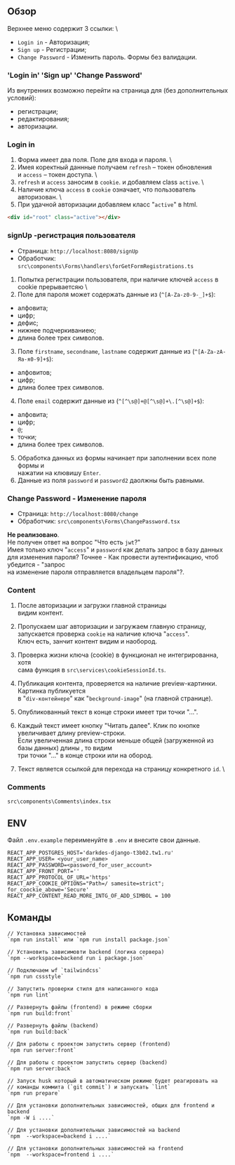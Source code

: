 ## Обзор
Верхнее меню содержит 3 ссылки: \
- `Login in` - Авторизация;
- `Sign up` - Регистрации;
- `Change Password` - Изменить пароль.
Формы без валидации.

### 'Login in' 'Sign up' 'Change Password'
Из внутренних возможно перейти на страница для (без дополнительных условий):
- регистрации;
- редактирования;
- авторизации.

### Login in
1. Форма имеет два поля. Поле для входа и пароля. \
2. Имея коректный даннные получаем `refresh` – токен обновления \
и `access` – токен доступа. \
3. `refresh` и `access` заносим в `cookie`. и добавляем class `active`. \
4. Наличие ключа  `access` в `cookie` означает, что пользователь авторизован. \
5. При удачной авторизации добавляем класс "`active`" в html.
```html
<div id="root" class="active"></div>
```
### signUp -регистрация пользователя
- Страница: `http://localhost:8080/signUp`
- Обработчик: `src\components\Forms\handlers\forGetFormRegistrations.ts`

1. Попытка регистрации пользователя, при наличие ключей `access` в cookie  прерываетсяю \
1. Поле для пароля может содержать данные из (`^[A-Za-z0-9-_]+$`):
  - алфовита;
  - цифр;
  - дефис;
  - нижнее подчеркиваниею;
  - длина более трех символов.
3. Поле `firstname`, `secondname`, `lastname` содержит данные из (`^[A-Za-zА-Яа-я0-9]+$`):
  - алфовитов;
  - цифр;
  - длина более трех символов.
4. Поле `email` содержит данные из (`^[^\s@]+@[^\s@]+\.[^\s@]+$`):
  - алфовита;
  - цифр;
  - `@`;
  - точки;
  - длина более трех символов.

5. Обработка данных из формы начинает при заполнении всех поле формы и \
нажатии на клювишу `Enter`.
6. Данные из поля `password` и `password2` даолжны быть равными.



### Change Password - Изменение пароля
- Страница: `http://localhost:8080/change`
- Обработчик: `src\components\Forms\ChangePassword.tsx`

**Не реализовано**. \
Не получен ответ на вопрос "Что есть `jwt`?" \
Имея только ключ "`access`" и `password` как делать запрос в базу данных для изменения пароля?
Точнее - Как провести аутентификацию, чтоб убедится - "запрос \
на изменение пароля отправляется владельцем пароля"?.

### Content
1. После авторизации и загрузки главной страницы \
видим контент.
2. Пропускаем шаг авторизации и загружаем главную страницу, \
запускается проверка `cookie` на наличие ключа "`access`". \
Ключ есть, занчит контент видим и наобород.

3. Проверка жизни ключа (cookie) в функционал не интегрированна, хотя \
сама функция в `src\services\cookieSessionId.ts`.


4. Публикация контента, проверяется на наличие preview-картинки. Картинка публикуется \
в "`div-контейнере`" как "`beckground-image`" (на главной странице).

5. Опубликованный текст в конце строки имеет три точки "...".

6. Каждый текст имеет кнопку "Читать далее". Клик по кнопке увеличивает длину preview-строки. \
Если увеличенная длина строки меньше общей (загруженной из базы данных) длины , то видим \
три точки "..." в конце строки или на обород.

7. Текст является ссылкой для перехода на страницу конкретного `id`. \
### Comments
`src\components\Comments\index.tsx`

## ENV
Файл `.env.example` переименуйте в `.env` и внесите свои данные.

```text
REACT_APP_POSTGRES_HOST='darkdes-django-t3b02.tw1.ru'
REACT_APP_USER= <your_user_name>
REACT_APP_PASSWORD=<password_for_user_account>
REACT_APP_FRONT_PORT=''
REACT_APP_PROTOCOL_OF_URL='https'
REACT_APP_COOKIE_OPTIONS="Path=/ samesite=strict";
for_coockie_abowe='Secure'
REACT_APP_CONTENT_READ_MORE_INTG_OF_ADD_SIMBOL = 100
```


## Команды
```text
// Установка зависимостей
`npm run install` или `npm run install package.json`

// Установить зависимовти backend (логика сервера)
`npm --workspace=backend run i package.json`

// Подключаем wf `tailwindcss`
`npm run cssstyle`

// Запустить проверки стиля для написанного кода
`npm run lint`

// Развернуть файлы (frontend) в режиме сборки
`npm run build:front`

// Развернуть файлы (backend)
`npm run build:back`

// Для работы с проектом запустить сервер (frontend)
`npm run server:front`

// Для работы с проектом запустить сервер (backend)
`npm run server:back`

// Запуск husk который в автоматическом режиме будет реагировать на
// команды коммита (`git commit`) и запускать `lint`
`npm run prepare`

// Для установки дополнительных зависимостей, общих для frontend и  backend
`npm -W i ....`

// Для установки дополнительных зависимостей на backend
`npm  --workspace=backend i ....`

// Для установки дополнительных зависимостей на frontend
`npm  --workspace=frontend i ....`
```
